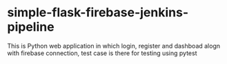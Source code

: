 # simple-flask-firebase-jenkins-pipeline
This is Python web application in which login, register and dashboad alogn with firebase connection, test case is there for testing using pytest
